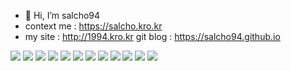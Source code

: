 - 👋 Hi, I’m salcho94
- context me : https://salcho.kro.kr
- my site : http://1994.kro.kr
git blog : https://salcho94.github.io


<img src="https://img.shields.io/badge/-Java-344CB7?style=flat-plastic&logo=Java&logoColor=white"/></a>
<img src="https://img.shields.io/badge/-HTML5-E34F26?style=flat&logo=HTML5&logoColor=white"/>
<img src="https://img.shields.io/badge/-CSS3-1572B6?style=flat&logo=CSS3&logoColor=white"/>
<img src="https://img.shields.io/badge/-JavaScript-F7DF1E?style=flat&logo=JavaScript&logoColor=black"/>
<img src="https://img.shields.io/badge/-TypeScript-3178C6?style=flat&logo=TypeScript&logoColor=white"/>
<img src="https://img.shields.io/badge/-React-61DAFB?style=flat&logo=React&logoColor=white"/>
<img src="https://img.shields.io/badge/-Bootstrap-563D7C?style=flat&logo=Bootstrap&logoColor=white"/>
<img src="https://img.shields.io/badge/-Tailwind_CSS-38B2AC?style=flat&logo=Tailwind-CSS&logoColor=white"/>
<img src="https://img.shields.io/badge/-Node.js-339933?style=flat&logo=Node.js&logoColor=white"/>
<img src="https://img.shields.io/badge/-Express-000000?style=flat&logo=Express&logoColor=white"/>
<img src="https://img.shields.io/badge/-Spring-6DB33F?style=flat&logo=Spring&logoColor=white"/>
<img src="https://img.shields.io/badge/-NestJS-E0234E?style=flat&logo=NestJS&logoColor=white"/>


<!---
salcho94/salcho94 is a ✨ special ✨ repository because its `README.md` (this file) appears on your GitHub profile.
You can click the Preview link to take a look at your changes.
--->
